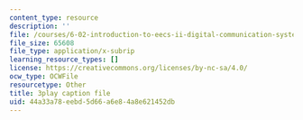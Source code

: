 ```yaml
---
content_type: resource
description: ''
file: /courses/6-02-introduction-to-eecs-ii-digital-communication-systems-fall-2012/44a33a78eebd5d66a6e84a8e621452db_ytGmd25_10k.vtt
file_size: 65608
file_type: application/x-subrip
learning_resource_types: []
license: https://creativecommons.org/licenses/by-nc-sa/4.0/
ocw_type: OCWFile
resourcetype: Other
title: 3play caption file
uid: 44a33a78-eebd-5d66-a6e8-4a8e621452db
---
```

